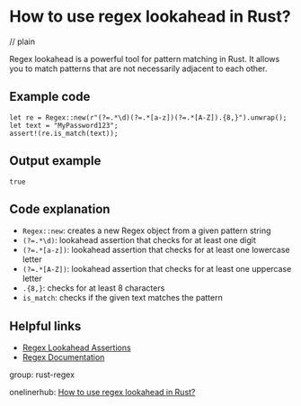 # How to use regex lookahead in Rust?
// plain

Regex lookahead is a powerful tool for pattern matching in Rust. It allows you to match patterns that are not necessarily adjacent to each other.

## Example code

```
let re = Regex::new(r"(?=.*\d)(?=.*[a-z])(?=.*[A-Z]).{8,}").unwrap();
let text = "MyPassword123";
assert!(re.is_match(text));
```

## Output example

```
true
```

## Code explanation

- `Regex::new`: creates a new Regex object from a given pattern string
- `(?=.*\d)`: lookahead assertion that checks for at least one digit
- `(?=.*[a-z])`: lookahead assertion that checks for at least one lowercase letter
- `(?=.*[A-Z])`: lookahead assertion that checks for at least one uppercase letter
- `.{8,}`: checks for at least 8 characters
- `is_match`: checks if the given text matches the pattern

## Helpful links
- [Regex Lookahead Assertions](https://doc.rust-lang.org/regex/regex/index.html#lookahead-assertions)
- [Regex Documentation](https://doc.rust-lang.org/regex/regex/index.html)

group: rust-regex

onelinerhub: [How to use regex lookahead in Rust?](https://onelinerhub.com/rust/how-to-use-regex-lookahead-in-rust)